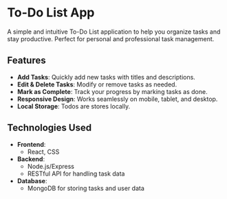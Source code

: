 # To-Do List App

A simple and intuitive To-Do List application to help you organize tasks and stay productive. Perfect for personal and professional task management.

## Features

- **Add Tasks**: Quickly add new tasks with titles and descriptions.
- **Edit & Delete Tasks**: Modify or remove tasks as needed.
- **Mark as Complete**: Track your progress by marking tasks as done.
- **Responsive Design**: Works seamlessly on mobile, tablet, and desktop.
- **Local Storage**: Todos are stores locally.

## Technologies Used

- **Frontend**:
  - React, CSS
- **Backend**:
  - Node.js/Express
  - RESTful API for handling task data
- **Database**:
  - MongoDB for storing tasks and user data